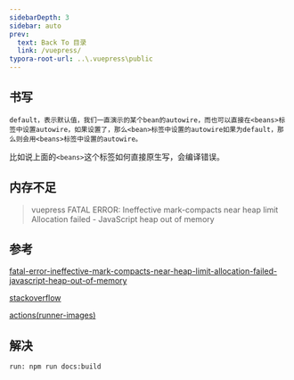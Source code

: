 ```yaml
---
sidebarDepth: 3
sidebar: auto
prev:
  text: Back To 目录
  link: /vuepress/
typora-root-url: ..\.vuepress\public
---
```




## 书写

```
default，表示默认值，我们一直演示的某个bean的autowire，而也可以直接在<beans>标签中设置autowire，如果设置了，那么<bean>标签中设置的autowire如果为default，那么则会用<beans>标签中设置的autowire。
```

比如说上面的`<beans>`这个标签如何直接原生写，会编译错误。



## 内存不足



> vuepress FATAL ERROR: Ineffective mark-compacts near heap limit Allocation failed - JavaScript heap out of memory


## 参考

[fatal-error-ineffective-mark-compacts-near-heap-limit-allocation-failed-javascript-heap-out-of-memory](https://itsmycode.com/fatal-error-ineffective-mark-compacts-near-heap-limit-allocation-failed-javascript-heap-out-of-memory/)

[stackoverflow](https://stackoverflow.com/questions/73272019/github-actions-reached-heap-limit-allocation-failed)

[actions(runner-images)](https://github.com/actions/runner-images/issues/70#issuecomment-1191708172)

## 解决

```
run: npm run docs:build
```



